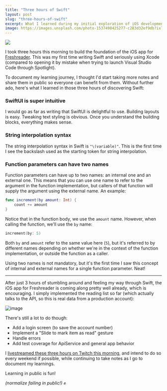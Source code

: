 ```yaml
---
title: "Three hours of Swift"
layout: post
slug: "three-hours-of-swift"
excerpt: What I learned during my initial exploration of iOS development.
image: https://images.unsplash.com/photo-1537498425277-c283d32ef9db?ixlib=rb-1.2.1&ixid=eyJhcHBfaWQiOjEyMDd9&auto=format&fit=crop&w=1000&h=400&q=80
---
```


<img src="{{ page.image }}" />

I took three hours this morning to build the foundation of the iOS app for [Freshreader](https://freshreader.app). This was my first time writing Swift and seriously using Xcode (compared to opening it by mistake when trying to launch Visual Studio Code through Spotlight).

To document my learning journey, I thought I'd start taking more notes and share them in public so everyone can benefit from them. Without further ado, here's what I learned in those three hours of discovering Swift:

### SwiftUI is super intuitive

I would go as far as writing that SwiftUI is delightful to use. Building layouts is easy. Tweaking text styling is obvious. Once you understand the building blocks, everything makes sense.

### String interpolation syntax

The string interpolation syntax in Swift is `"\(variable)"`. This is the first time I see the backslash used as the starting token for string interpolation.

### Function parameters can have two names

Function parameters can have up to two names: an internal one and an external one. This means that you can use one name to refer to the argument in the function implementation, but callers of that function will supply the argument using the external name. An example:

```swift
func increment(by amount: Int) {
    count += amount
}
```

Notice that in the function body, we use the `amount` name. However, when calling the function, we'll use the `by` name:

```swift
increment(by: 5)
```

Both `by` and `amount` refer to the same value here (`5`), but it's referred to by different names depending on whether we're in the context of the function implementation, or outside the function as a caller.

Using two names is not mandatory, but it's the first time I saw this concept of internal and external names for a single function parameter. Neat!

---

After just 3 hours of stumbling around and feeling my way through Swift, the iOS app for Freshreader is coming along pretty well already, which is encouraging. I simply implemented the reading list so far (which actually talks to the API, so this is real data from a production account):

![image](https://user-images.githubusercontent.com/8457808/89737725-44c96480-da41-11ea-97bc-6108dd414186.png)

There's still a lot to do though:

- Add a login screen (to save the account number)
- Implement a "Slide to mark item as read" gesture
- Handle errors
- Add test coverage for ApiService and general app behavior

I [livestreamed these three hours on Twitch this morning](https://www.twitch.tv/maximevaillancourt), and intend to do so every weekend if possible, while continuing to take notes as I go to document my learnings.

Learning in public is fun!

_(normalize failing in public!)_ ✊
